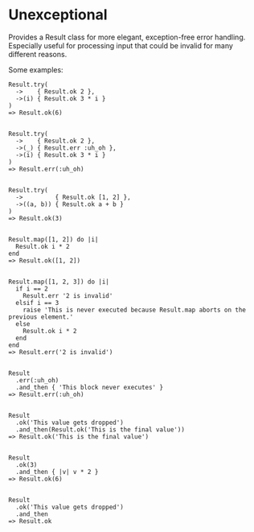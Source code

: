 # Unexceptional

Provides a Result class for more elegant, exception-free error handling.
Especially useful for processing input that could be invalid for many different reasons.

Some examples:

    Result.try(
      ->    { Result.ok 2 },
      ->(i) { Result.ok 3 * i }
    )
    => Result.ok(6)
    
    
    Result.try(
      ->    { Result.ok 2 },
      ->(_) { Result.err :uh_oh },
      ->(i) { Result.ok 3 * i }
    )
    => Result.err(:uh_oh)
    
    
    Result.try(
      ->         { Result.ok [1, 2] },
      ->((a, b)) { Result.ok a + b }
    )
    => Result.ok(3)
    
    
    Result.map([1, 2]) do |i|
      Result.ok i * 2
    end
    => Result.ok([1, 2])
    
    
    Result.map([1, 2, 3]) do |i|
      if i == 2
        Result.err '2 is invalid'
      elsif i == 3
        raise 'This is never executed because Result.map aborts on the previous element.'
      else
        Result.ok i * 2
      end
    end
    => Result.err('2 is invalid')
    
    
    Result
      .err(:uh_oh)
      .and_then { 'This block never executes' }
    => Result.err(:uh_oh)
    
    
    Result
      .ok('This value gets dropped')
      .and_then(Result.ok('This is the final value'))
    => Result.ok('This is the final value')
    
    
    Result
      .ok(3)
      .and_then { |v| v * 2 }
    => Result.ok(6)
    
    
    Result
      .ok('This value gets dropped')
      .and_then
    => Result.ok